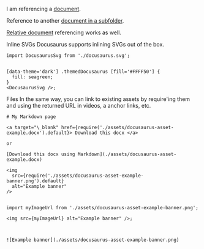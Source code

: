 I am referencing a [document](doc2.md).

Reference to another [document in a subfolder](subfolder/doc3.md).

[Relative document](../otherFolder/doc4.md) referencing works as well.

Inline SVGs
Docusaurus supports inlining SVGs out of the box.

```
import DocusaurusSvg from './docusaurus.svg';


[data-theme='dark'] .themedDocusaurus [fill='#FFFF50'] {
  fill: seagreen;
}
<DocusaurusSvg />;
```

Files
In the same way, you can link to existing assets by require'ing them and using the returned URL in videos, a anchor links, etc.

```
# My Markdown page

<a target="\_blank" href={require('./assets/docusaurus-asset-example.docx').default}> Download this docx </a>

or

[Download this docx using Markdown](./assets/docusaurus-asset-example.docx)
```

```
<img
  src={require('./assets/docusaurus-asset-example-banner.png').default}
  alt="Example banner"
/>


import myImageUrl from './assets/docusaurus-asset-example-banner.png';

<img src={myImageUrl} alt="Example banner" />;



![Example banner](./assets/docusaurus-asset-example-banner.png)

```
